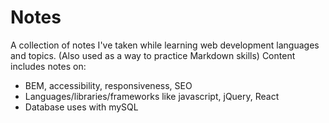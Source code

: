 # Notes
A collection of notes I've taken while learning web development languages and topics. 
(Also used as a way to practice Markdown skills)
Content includes notes on: 
* BEM, accessibility, responsiveness, SEO 
* Languages/libraries/frameworks like javascript, jQuery, React
* Database uses with mySQL
